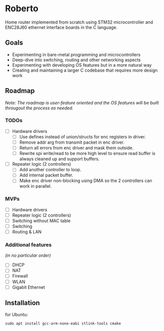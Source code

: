 # Roberto
Home router implemented from scratch using STM32 microcontroller and ENC28J60 ethernet interface boards in the C language.

## Goals
- Experimenting in bare-metal programming and microcontrollers
- Deep-dive into switching, routing and other networking aspects
- Experimenting with developing OS features but in a more natural way
- Creating and maintaining a larger C codebase that requires more design work

## Roadmap
*Note: The roadmap is user-feature oriented and the OS features will be built througout the process as needed.*

### TODOs
- [ ] Hardware drivers
  - [ ] Use defines instead of union/structs for enc registers in driver.
  - [ ] Remove addr arg from transmit packet in enc driver.
  - [ ] Return all errors from enc driver and mask them outside.
  - [ ] Rewrite spi write/read to be more high level to ensure read buffer is always cleaned up and support buffers.

- [ ] Repeater logic (2 controllers)
  - [ ] Add another controller to loop.
  - [ ] Add internal packet buffer.
  - [ ] Make enc driver non-blocking using DMA so the 2 controllers can work in parallel.

### MVPs
- [ ] Hardware drivers
- [ ] Repeater logic (2 controllers)
- [ ] Switching without MAC table
- [ ] Switching
- [ ] Routing & LAN

### Additional features
*(in no particular order)*
- [ ] DHCP
- [ ] NAT
- [ ] Firewall
- [ ] WLAN
- [ ] Gigabit Ethernet

###

## Installation
for Ubuntu:
```shell
sudo apt install gcc-arm-none-eabi stlink-tools cmake
```
